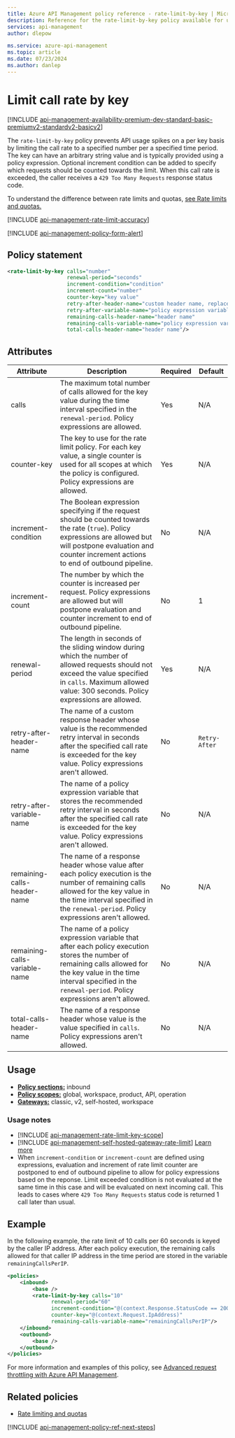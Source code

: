 ```yaml
---
title: Azure API Management policy reference - rate-limit-by-key | Microsoft Docs
description: Reference for the rate-limit-by-key policy available for use in Azure API Management. Provides policy usage, settings, and examples.
services: api-management
author: dlepow

ms.service: azure-api-management
ms.topic: article
ms.date: 07/23/2024
ms.author: danlep
---
```


# Limit call rate by key

[!INCLUDE [api-management-availability-premium-dev-standard-basic-premiumv2-standardv2-basicv2](../../includes/api-management-availability-premium-dev-standard-basic-premiumv2-standardv2-basicv2.md)]

The `rate-limit-by-key` policy prevents API usage spikes on a per key basis by limiting the call rate to a specified number per a specified time period. The key can have an arbitrary string value and is typically provided using a policy expression. Optional increment condition can be added to specify which requests should be counted towards the limit. When this call rate is exceeded, the caller receives a `429 Too Many Requests` response status code.

To understand the difference between rate limits and quotas, [see Rate limits and quotas.](./api-management-sample-flexible-throttling.md#rate-limits-and-quotas)

[!INCLUDE [api-management-rate-limit-accuracy](../../includes/api-management-rate-limit-accuracy.md)]

[!INCLUDE [api-management-policy-form-alert](../../includes/api-management-policy-form-alert.md)]

## Policy statement

```xml
<rate-limit-by-key calls="number"
                   renewal-period="seconds"
                   increment-condition="condition"
                   increment-count="number"
                   counter-key="key value" 
                   retry-after-header-name="custom header name, replaces default 'Retry-After'" 
                   retry-after-variable-name="policy expression variable name"
                   remaining-calls-header-name="header name"  
                   remaining-calls-variable-name="policy expression variable name"
                   total-calls-header-name="header name"/> 

```

## Attributes

| Attribute                | Description                                                                                           | Required | Default |
| ------------------- | ----------------------------------------------------------------------------------------------------- | -------- | ------- |
| calls               | The maximum total number of calls allowed for the key value during the time interval specified in the `renewal-period`. Policy expressions are allowed. | Yes      | N/A     |
| counter-key         | The key to use for the rate limit policy. For each key value, a single counter is used for all scopes at which the policy is configured. Policy expressions are allowed.         | Yes      | N/A     |
| increment-condition | The Boolean expression specifying if the request should be counted towards the rate (`true`). Policy expressions are allowed but will postpone evaluation and counter increment actions to end of outbound pipeline.        | No       | N/A     |
| increment-count | The number by which the counter is increased per request. Policy expressions are allowed but will postpone evaluation and counter increment to end of outbound pipeline.       | No       | 1     |
| renewal-period      | The length in seconds of the sliding window during which the number of allowed requests should not exceed the value specified in `calls`. Maximum allowed value: 300 seconds. Policy expressions are allowed.       | Yes      | N/A     |
| retry-after-header-name    | The name of a custom response header whose value is the recommended retry interval in seconds after the specified call rate is exceeded for the key value. Policy expressions aren't allowed. |  No | `Retry-After`  |
| retry-after-variable-name    | The name of a policy expression variable that stores the recommended retry interval in seconds after the specified call rate is exceeded for the key value. Policy expressions aren't allowed. |  No | N/A  |
| remaining-calls-header-name    | The name of a response header whose value after each policy execution is the number of remaining calls allowed for the key value in the time interval specified in the `renewal-period`. Policy expressions aren't allowed. |  No | N/A  |
| remaining-calls-variable-name    | The name of a policy expression variable that after each policy execution stores the number of remaining calls allowed for the key value in the time interval specified in the `renewal-period`. Policy expressions aren't allowed. |  No | N/A  |
| total-calls-header-name    | The name of a response header whose value is the value specified in `calls`. Policy expressions aren't allowed. |  No | N/A  |

## Usage

- [**Policy sections:**](./api-management-howto-policies.md#sections) inbound
- [**Policy scopes:**](./api-management-howto-policies.md#scopes) global, workspace, product, API, operation
- [**Gateways:**](api-management-gateways-overview.md) classic, v2, self-hosted, workspace

### Usage notes

* [!INCLUDE [api-management-rate-limit-key-scope](../../includes/api-management-rate-limit-key-scope.md)]
* [!INCLUDE [api-management-self-hosted-gateway-rate-limit](../../includes/api-management-self-hosted-gateway-rate-limit.md)] [Learn more](how-to-self-hosted-gateway-on-kubernetes-in-production.md#request-throttling)
* When `increment-condition` or `increment-count` are defined using expressions, evaluation and increment of rate limit counter are postponed to end of outbound pipeline to allow for policy expressions based on the reponse. Limit exceeded condition is not evaluated at the same time in this case and will be evaluated on next incoming call. This leads to cases where `429 Too Many Requests` status code is returned 1 call later than usual.


## Example

In the following example, the rate limit of 10 calls per 60 seconds is keyed by the caller IP address. After each policy execution, the remaining calls allowed for that caller IP address in the time period are stored in the variable `remainingCallsPerIP`.

```xml
<policies>
    <inbound>
        <base />
        <rate-limit-by-key calls="10"
              renewal-period="60"
              increment-condition="@(context.Response.StatusCode == 200)"
              counter-key="@(context.Request.IpAddress)"
              remaining-calls-variable-name="remainingCallsPerIP"/>
    </inbound>
    <outbound>
        <base />
    </outbound>
</policies>
```

For more information and examples of this policy, see [Advanced request throttling with Azure API Management](./api-management-sample-flexible-throttling.md).

## Related policies

* [Rate limiting and quotas](api-management-policies.md#rate-limiting-and-quotas)

[!INCLUDE [api-management-policy-ref-next-steps](../../includes/api-management-policy-ref-next-steps.md)]
